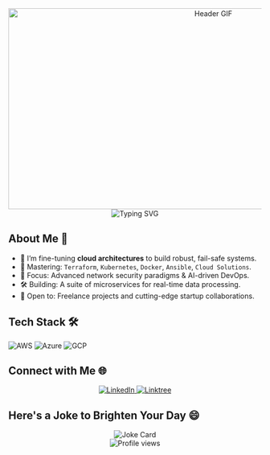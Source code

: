 <div id="header" align="center">
  <img src="YOUR_ANIMATED_HEADER.gif" alt="Header GIF" width="800" height="400"/>
</div>
<div align="center">
    <img src="https://readme-typing-svg.demolab.com?font=Jetbrains+mono&size=30&duration=5000&color=F7EB05&center=true&vCenter=true&width=435&lines=Machine+Learning+Enthusiast;Cloud+Architecture+Wizard;Always+Learning+New+Tech;DevOps+Pro;Automation+Advocate" alt="Typing SVG"/>
</div>

## About Me 🚀
- 🔭 I’m fine-tuning **cloud architectures** to build robust, fail-safe systems.
- 🚀 Mastering: `Terraform`, `Kubernetes`, `Docker`, `Ansible`, `Cloud Solutions`.
- 🌱 Focus: Advanced network security paradigms & AI-driven DevOps.
- 🛠️ Building: A suite of microservices for real-time data processing.
- 📡 Open to: Freelance projects and cutting-edge startup collaborations.

## Tech Stack 🛠️
<p align="left">
  <img src="https://img.shields.io/badge/AWS-FF9900?style=for-the-badge&logo=amazonaws&logoColor=white" alt="AWS" />
  <img src="https://img.shields.io/badge/Azure-0089D6?style=for-the-badge&logo=microsoftazure&logoColor=white" alt="Azure"/>
  <img src="https://img.shields.io/badge/GCP-4285F4?style=for-the-badge&logo=googlecloud&logoColor=white" alt="GCP"/>
  <!-- Add more as needed -->
</p>

## Connect with Me 🌐
<div align="center">
  <a href="https://www.linkedin.com/in/zane-pearton">
    <img src="https://img.shields.io/badge/ZanePearton-0077B5?style=for-the-badge&logo=linkedin&logoColor=white" alt="LinkedIn"/>
  </a>
  <a href="https://linktr.ee/zanepearton">
    <img src="https://img.shields.io/badge/Linktree-39E09B?style=for-the-badge&logo=Linktree&logoColor=white" alt="Linktree"/>
  </a>
</div>

## Here's a Joke to Brighten Your Day 😄
<div align="center">
  <img src="https://readme-jokes.vercel.app/api" alt="Joke Card"/>
</div>

<div align="center">
  <img src="https://komarev.com/ghpvc/?username=ZanePearton&style=flat-square" alt="Profile views" />
</div>